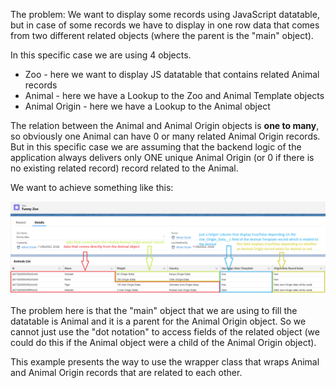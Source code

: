 The problem:
 We want to display some records using JavaScript datatable, but in case of some records we have to display in one row data that comes from two different related objects (where the parent is the "main" object).

 In this specific case we are using 4 objects.
  - Zoo - here we want to display JS datatable that contains related Animal records
  - Animal - here we have a Lookup to the Zoo and Animal Template objects
  - Animal Origin - here we have a Lookup to the Animal object

The relation between the Animal and Animal Origin objects is **one to many**, so obviously one Animal can have 0 or many related Animal Origin records. But in this specific case we are assuming that the backend logic of the application always delivers only ONE unique Animal Origin (or 0 if there is no existing related record) record related to the Animal.

We want to achieve something like this:

<img src="./js-datatable.png"/>

The problem here is that the "main" object that we are using to fill the datatable is Animal and it is a parent for the Animal Origin object. So we cannot just use the "dot notation" to access fields of the related object (we could do this if the Animal object were a child of the Animal Origin object).

This example presents the way to use the wrapper class that wraps Animal and Animal Origin records that are related to each other.